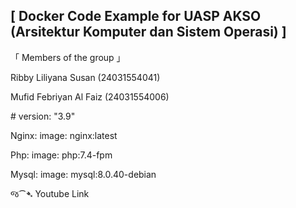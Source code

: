 ## [ Docker Code Example for UASP AKSO (Arsitektur Komputer dan Sistem Operasi) ]

「  Members of the group  」

Ribby Liliyana Susan   (24031554041)

Mufid Febriyan Al Faiz (24031554006)

#<Services>
version: "3.9"

Nginx:
    image: nginx:latest

Php:
    image: php:7.4-fpm
    
Mysql:
    image: mysql:8.0.40-debian



જ⁀➴ Youtube Link 

